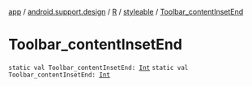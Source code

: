 [app](../../../index.md) / [android.support.design](../../index.md) / [R](../index.md) / [styleable](index.md) / [Toolbar_contentInsetEnd](./-toolbar_content-inset-end.md)

# Toolbar_contentInsetEnd

`static val Toolbar_contentInsetEnd: `[`Int`](https://kotlinlang.org/api/latest/jvm/stdlib/kotlin/-int/index.html)
`static val Toolbar_contentInsetEnd: `[`Int`](https://kotlinlang.org/api/latest/jvm/stdlib/kotlin/-int/index.html)